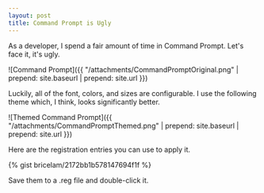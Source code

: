 ```yaml
---
layout: post
title: Command Prompt is Ugly
---
```


As a developer, I spend a fair amount of time in Command Prompt. Let's face it, it's ugly.

![Command Prompt]({{ "/attachments/CommandPromptOriginal.png" | prepend: site.baseurl | prepend: site.url }})

Luckily, all of the font, colors, and sizes are configurable. I use the following theme which, I think, looks
significantly better.

![Themed Command Prompt]({{ "/attachments/CommandPromptThemed.png" | prepend: site.baseurl | prepend: site.url }})

Here are the registration entries you can use to apply it.

{% gist bricelam/2172bb1b578147694f1f %}

Save them to a .reg file and double-click it.
